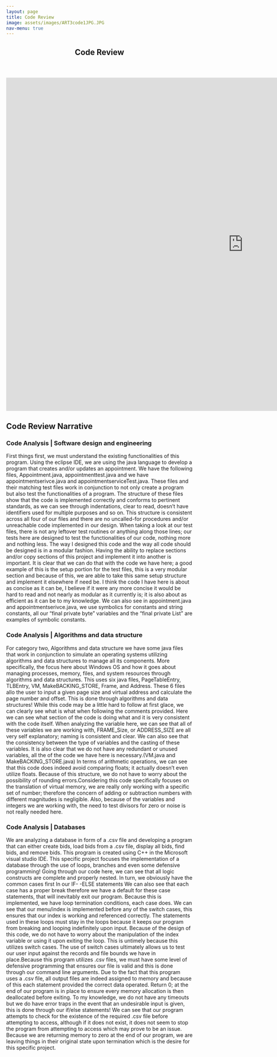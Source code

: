 ```yaml
---
layout: page
title: Code Review
image: assets/images/ART3code1JPG.JPG
nav-menu: true
---
```


<!-- Main -->
<div id="main" class="alt">

<!-- One -->
<section id="one">
	<div class="inner">
		<header class="major">
			<h1>Code Review</h1>
		</header>

<!-- Content -->
		
<iframe width="1280" height="900" src="https://www.youtube.com/embed/5lt3GDEAQVY" title="YouTube video player" frameborder="0" allow="accelerometer; autoplay; clipboard-write; encrypted-media; gyroscope; picture-in-picture" allowfullscreen></iframe>
		
<h2 id="content">Code Review Narrative</h2>
<p> </p>
<div class="row">
	<div class="6u 12u$(small)">
		<h3>Code Analysis | Software design and engineering</h3>
		<p> First things first, we must understand the existing functionalities of this program. Using the eclipse IDE, we are using the java language to develop a program that creates and/or updates an appointment. We have the following files, Appointment.java, appointmenttest.java and we have appointmentserivce.java and appointmentserviceTest.java. These files and their matching test files work in conjunction to not only create a program but also test the functionalities of a program. The structure of these files show that the code is implemented correctly and conforms to pertinent standards, as we can see through indentations, clear to read, doesn’t have identifiers used for multiple purposes and so on. This structure is consistent across all four of our files and there are no uncalled-for procedures and/or unreachable code implemented in our design. When taking a look at our test files, there is not any leftover test routines or anything along those lines; our tests here are designed to test the functionalities of our code, nothing more and nothing less. The way I designed this code and the way all code should be designed is in a modular fashion. Having the ability to replace sections and/or copy sections of this project and implement it into another is important. It is clear that we can do that with the code we have here; a good example of this is the setup portion for the test files, this is a very modular section and because of this, we are able to take this same setup structure and implement it elsewhere if need be. I think the code I have here is about as concise as it can be, I believe if it were any more concise it would be hard to read and not nearly as modular as it currently is; it is also about as efficient as it can be to my knowledge. We can also see in appointment.java and appointmentserivce.java, we use symbolics for constants and string constants, all our “final private byte” variables and the “final private List”  are examples of symbolic constants.</p>
	</div>
	<div class="6u$ 12u$(small)">
		<h3>Code Analysis | Algorithms and data structure</h3>
		<p>For category two, Algorithms and data structure we have some java files that work in conjunction to simulate an operating systems utilizing algorithms and data structures to manage all its components. More specifically, the focus here about Windows OS and how it goes about managing processes, memory, files, and system resources through algorithms and data structures. This uses six java files, PageTableEntry, TLBEntry, VM, MakeBACKING_STORE, Frame, and Address. These 6 files allo the user to input a given page size and virtual address and calculate the page number and offset. This is done through algorithms and data structures! While this code may be a little hard to follow at first glace, we can clearly see what is what when following the comments provided. Here we can see what section of the code is doing what and it is very consistent with the code itself. When analyzing the variable here, we can see that all of these variables we are working with, FRAME_Size, or ADDRESS_SIZE are all very self explanatory; naming is consistent and clear. We can also see that the consistency between the type of variables and the casting of these variables. It is also clear that we do not have any redundant or unused variables, all the of the code we have here is necessary.(VM.java and MakeBACKING_STORE.java) In terms of arithmetic operations, we can see that this code does indeed avoid comparing floats; it actually doesn’t even utilize floats. Because of this structure, we do not have to worry about the possibility of rounding errors.Considering this code specifically focuses on the translation of virtual memory, we are really only working with a specific set of number;  therefore the concern of adding or subtraction numbers with different magnitudes is negligible. Also, because of the variables and integers we are working with, the need to test divisors for zero or noise is not really needed here.</p>
	</div>
	<!-- Break -->
	<div class="4u 12u$(medium)">
		<h3>Code Analysis | Databases</h3>
		<p>We are analyzing a database in form of a .csv file and developing a program that can either create bids, load bids from a .csv file, display all bids, find bids, and remove bids. This program is created using C++ in the Microsoft visual studio IDE. This specific project focuses the implementation of a database through the use of loops, branches and even some defensive programming! Going through our code here, we can see that all logic constructs are complete and properly nested. In turn, we obviously have the common cases first In our IF- -ELSE statements   We can also see that each case has a proper break therefore we have a default for these case statements, that will inevitably exit our program. Because this is implemented, we have loop termination conditions, each case does.  We can see that our menu/index is implemented before any of the switch cases, this ensures that our index is working and referenced correctly. The statements used in these loops must stay in the loops because it keeps our program from breaking and looping indefinitely upon input.  Because of the design of this code, we do not have to worry about the manipulation of the index variable or using it upon exiting the loop. This is untimely because this utilizes switch cases. The use of switch cases ultimately allows us to test our user input against the records and file bounds we have in place.Because this program utilizes .csv files, we must have some level of defensive programming that ensures our file is valid and this is done through our command line arguments. Due to the fact that this program uses a .csv file, all output files are indeed assigned to memory and because of this each statement provided the correct data operated. Return 0; at the end of our program is in place to ensure every memory allocation is then deallocated before exiting. To my knowledge, we do not have any timeouts but we do have error traps in the event that an undesirable input is given, this is done through our if/else statements! We can see that our program attempts to check for the existence of the required .csv file before attempting to access, although if it does not exist, it does not seem to stop the program from attempting to access which may prove to be an issue. Because we are returning memory to zero at the end of our program, we are leaving things in their original state upon termination which is the desire for this specific project.</p>
	
